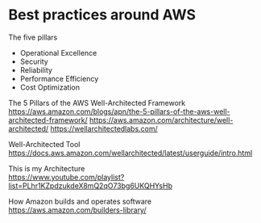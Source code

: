 # Best practices around AWS

The five pillars
- Operational Excellence
- Security
- Reliability
- Performance Efficiency
- Cost Optimization

The 5 Pillars of the AWS Well-Architected Framework\
https://aws.amazon.com/blogs/apn/the-5-pillars-of-the-aws-well-architected-framework/
https://aws.amazon.com/architecture/well-architected/
https://wellarchitectedlabs.com/

Well-Architected Tool\
https://docs.aws.amazon.com/wellarchitected/latest/userguide/intro.html

This is my Architecture\
https://www.youtube.com/playlist?list=PLhr1KZpdzukdeX8mQ2qO73bg6UKQHYsHb

How Amazon builds and operates software\
https://aws.amazon.com/builders-library/
